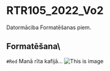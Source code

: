# RTR105_2022_Vo2
Datormāciba
Formatēšanas piem.

## Formatēšana\
 
 `#Red` Manā rīta kafijā...
![This is image](https://img2.spoki.lv/upload2/articles/77/771918/images/mana-rita-kafija-1.jpg)
